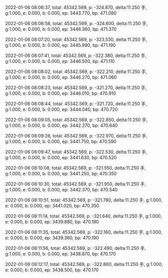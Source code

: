 2022-01-06 08:06:37, total: 45342.569, p: -324.870, delta:11.250 手, g:1.000, e: 0.000, b: 0.000, ep: 3443.770, bp: 471.080

2022-01-06 08:06:58, total: 45342.569, p: -324.600, delta:11.250 手, g:1.000, e: 0.000, b: 0.000, ep: 3446.360, bp: 471.370

2022-01-06 08:07:20, total: 45342.569, p: -323.530, delta:11.250 手, g:1.000, e: 0.000, b: 0.000, ep: 3445.990, bp: 471.190

2022-01-06 08:07:41, total: 45342.569, p: -322.380, delta:11.250 手, g:1.000, e: 0.000, b: 0.000, ep: 3446.500, bp: 471.110

2022-01-06 08:08:02, total: 45342.569, p: -322.210, delta:11.250 手, g:1.000, e: 0.000, b: 0.000, ep: 3446.270, bp: 471.060

2022-01-06 08:08:23, total: 45342.569, p: -321.270, delta:11.250 手, g:1.000, e: 0.000, b: 0.000, ep: 3446.010, bp: 470.910

2022-01-06 08:08:44, total: 45342.569, p: -321.720, delta:11.250 手, g:1.000, e: 0.000, b: 0.000, ep: 3444.040, bp: 470.720

2022-01-06 08:09:05, total: 45342.569, p: -322.850, delta:11.250 手, g:1.000, e: 0.000, b: 0.000, ep: 3442.270, bp: 470.640

2022-01-06 08:09:26, total: 45342.569, p: -322.970, delta:11.250 手, g:1.000, e: 0.000, b: 0.000, ep: 3441.750, bp: 470.590

2022-01-06 08:09:47, total: 45342.569, p: -322.530, delta:11.250 手, g:1.000, e: 0.000, b: 0.000, ep: 3441.630, bp: 470.520

2022-01-06 08:10:08, total: 45342.569, p: -321.550, delta:11.250 手, g:1.000, e: 0.000, b: 0.000, ep: 3441.250, bp: 470.350

2022-01-06 08:10:30, total: 45342.569, p: -321.950, delta:11.250 手, g:1.000, e: 0.000, b: 0.000, ep: 3442.370, bp: 470.540

2022-01-06 08:10:51, total: 45342.569, p: -321.780, delta:11.250 手, g:1.000, e: 0.000, b: 0.000, ep: 3441.020, bp: 470.350

2022-01-06 08:11:14, total: 45342.569, p: -321.640, delta:11.250 手, g:1.000, e: 0.000, b: 0.000, ep: 3439.880, bp: 470.190

2022-01-06 08:11:35, total: 45342.569, p: -322.160, delta:11.250 手, g:1.000, e: 0.000, b: 0.000, ep: 3439.360, bp: 470.190

2022-01-06 08:11:56, total: 45342.569, p: -322.490, delta:11.250 手, g:1.000, e: 0.000, b: 0.000, ep: 3438.870, bp: 470.170

2022-01-06 08:12:17, total: 45342.569, p: -322.860, delta:11.250 手, g:1.000, e: 0.000, b: 0.000, ep: 3438.500, bp: 470.170